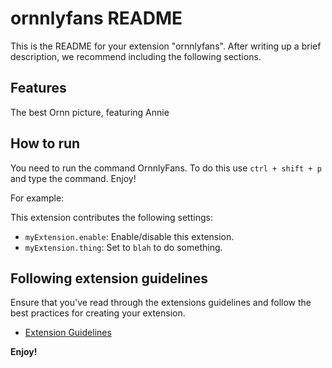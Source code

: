 # ornnlyfans README

This is the README for your extension "ornnlyfans". After writing up a brief description, we recommend including the following sections.

## Features

The best Ornn picture, featuring Annie

## How to run

You need to run the command OrnnlyFans. To do this use `ctrl + shift + p` and type the command. Enjoy!



For example:

This extension contributes the following settings:

* `myExtension.enable`: Enable/disable this extension.
* `myExtension.thing`: Set to `blah` to do something.

## Following extension guidelines

Ensure that you've read through the extensions guidelines and follow the best practices for creating your extension.

* [Extension Guidelines](https://code.visualstudio.com/api/references/extension-guidelines)


**Enjoy!**

